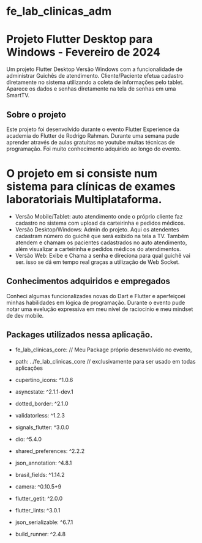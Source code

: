 # fe_lab_clinicas_adm

# Projeto Flutter Desktop para Windows - Fevereiro de 2024
Um projeto Flutter Desktop Versão Windows com a funcionalidade de administrar Guichês de atendimento.
Cliente/Paciente efetua cadastro diretamente no sistema utilizando a coleta de informações pelo tablet.
Aparece os dados e senhas diretamente na tela de senhas em uma SmartTV.


## Sobre o projeto
Este projeto foi desenvolvido durante o evento Flutter Experience da academia do Flutter de Rodrigo Rahman.
Durante uma semana pude aprender através de aulas gratuitas no youtube muitas técnicas de programação.
Foi muito conhecimento adquirido ao longo do evento.

# O projeto em si consiste num sistema para clínicas de exames laboratoriais Multiplataforma. 
- Versão Mobile/Tablet: auto atendimento onde o próprio cliente faz cadastro no sistema com upload da carteirinha e pedidos médicos.
- Versão Desktop/Windows: Admin do projeto. Aqui os atendentes cadastram número do guichê que será exibido na tela a TV. Também atendem e chamam os pacientes cadastrados no auto atendimento, além visualizar a carteirinha e pedidos médicos do atendimentos.
- Versão Web: Exibe e Chama a senha e direciona para qual guichê vai ser. isso se dá em tempo real graças a utilização de Web Socket.

## Conhecimentos adquiridos e empregados
Conheci algumas funcionalizades novas do Dart e Flutter e aperfeiçoei minhas habilidades em lógica de programação.
Durante o evento pude notar uma evelução expressiva em meu nível de raciocínio e meu mindset de dev mobile.

## Packages utilizados nessa aplicação.

-  fe_lab_clinicas_core:                    // Meu Package próprio desenvolvido no evento,
-    path: ../fe_lab_clinicas_core          // exclusivamente para ser usado em todas aplicações
-  cupertino_icons: ^1.0.6
-  asyncstate: ^2.1.1-dev.1
-  dotted_border: ^2.1.0
-  validatorless: ^1.2.3
-  signals_flutter: ^3.0.0
-  dio: ^5.4.0
-  shared_preferences: ^2.2.2
-  json_annotation: ^4.8.1
-  brasil_fields: ^1.14.2
-  camera: ^0.10.5+9
-  flutter_getit: ^2.0.0

-  flutter_lints: ^3.0.1
-  json_serializable: ^6.7.1
-  build_runner: ^2.4.8


